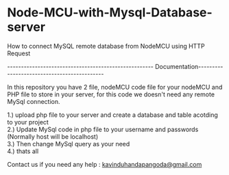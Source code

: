 # Node-MCU-with-Mysql-Database-server
How to connect MySQL remote database from NodeMCU using HTTP Request

----------------------------------------------------- Documentation--------------------------------------------

In this repository you have 2 file, nodeMCU code file for your nodeMCU and PHP file to store in your server, 
for this code we doesn't need any remote MySql connection. 

1.) upload php file to your server and create a database and table acotding to your project <br>
2.) Update MySql code in php file to your username and passwords (Normally host will be localhost) <br>
3.) Then change MySql query as your need <br>
4.) thats all <br>

Contact us if you need any help : kavinduhandapangoda@gmail.com
